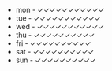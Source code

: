 - mon     - ✓✓✓✓✓✓✓✓✓✓✓
- tue     - ✓✓✓✓✓✓✓✓✓✓✓
- wed     - ✓✓✓✓✓✓✓✓✓✓✓
- thu     - ✓✓✓✓✓✓✓✓✓✓
- fri     - ✓✓✓✓✓✓✓✓✓✓
- sat     - ✓✓✓✓✓✓✓✓✓✓
- sun     - ✓✓✓✓✓✓✓✓✓✓
